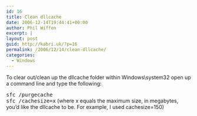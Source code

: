 ```yaml
---
id: 16
title: Clean dllcache
date: 2006-12-14T19:44:41+00:00
author: Phil Wiffen
excerpt: |
layout: post
guid: http://kabri.uk/?p=16
permalink: /2006/12/14/clean-dllcache/
categories:
  - Windows
---
```

To clear out/clean up the dllcache folder within Windows\system32 open up a command line and type the following:

<kbd>sfc /purgecache</kbd>  
<kbd>sfc /cachesize=x</kbd> (where x equals the maximum size, in megabytes, you&#8217;d like the dllcache to be. For example, I used cachesize=150)